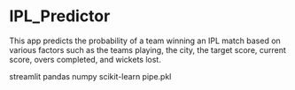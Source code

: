 # IPL_Predictor
This app predicts the probability of a team winning an IPL match based on various factors such as the teams playing, the city, the target score, current score, overs completed, and wickets lost.

streamlit
pandas
numpy
scikit-learn
pipe.pkl
